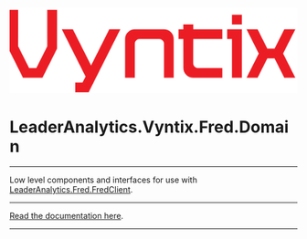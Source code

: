 ![Vyntix](./VyntixLogo.png)

# LeaderAnalytics.Vyntix.Fred.Domain

---

Low level components and interfaces for use with [LeaderAnalytics.Fred.FredClient](https://github.com/leaderanalytics/Vyntix.Fred.FredClient).

----


[Read the documentation here](https://vyntix.com/docs/fred-client/latest/intro.html).

---
